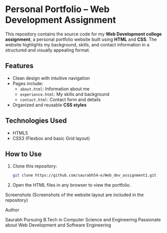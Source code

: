 # Personal Portfolio – Web Development Assignment

This repository contains the source code for my **Web Development college assignment**, a personal portfolio website built using **HTML** and **CSS**. The website highlights my background, skills, and contact information in a structured and visually appealing format.

## Features

- Clean design with intuitive navigation
- Pages include:
  - `about.html`: Information about me
  - `experience.html`: My skills and background
  - `contact.html`: Contact form and details
- Organized and reusable **CSS styles**

## Technologies Used

- HTML5
- CSS3 (Flexbox and basic Grid layout)

## How to Use

1. Clone this repository:
   ```bash
   git clone https://github.com/saurabh54-e/Web_dev_assignment1.git
2. Open the HTML files in any browser to view the portfolio.

Screenshots
(Screenshots of the website layout are included in the repository)

Author

Saurabh
Pursuing B.Tech in Computer Science and Engineering
Passionate about Web Development and Software Engineering
